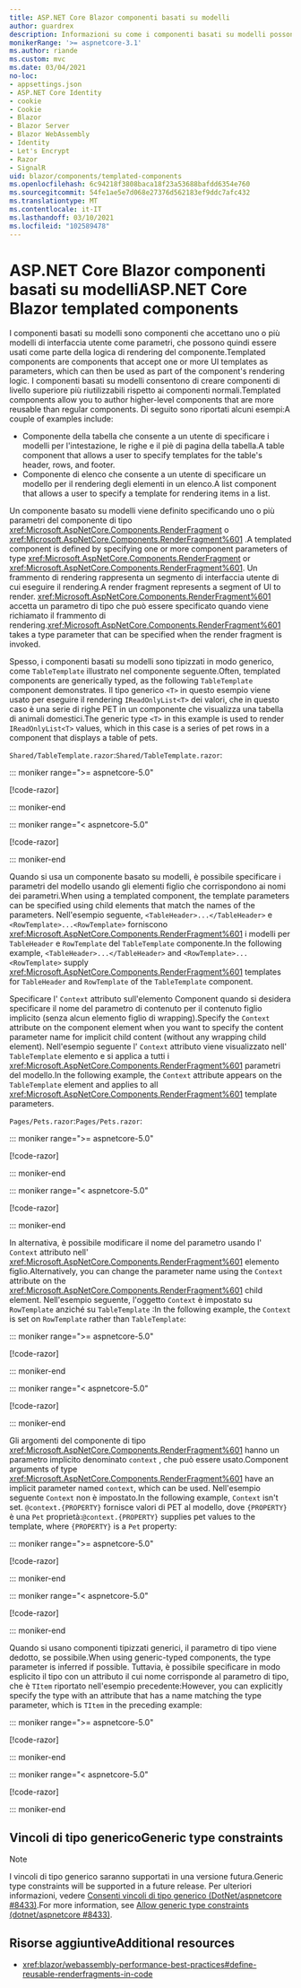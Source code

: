```yaml
---
title: ASP.NET Core Blazor componenti basati su modelli
author: guardrex
description: Informazioni su come i componenti basati su modelli possono accettare uno o più modelli di interfaccia utente come parametri, che possono quindi essere usati come parte della logica di rendering del componente.
monikerRange: '>= aspnetcore-3.1'
ms.author: riande
ms.custom: mvc
ms.date: 03/04/2021
no-loc:
- appsettings.json
- ASP.NET Core Identity
- cookie
- Cookie
- Blazor
- Blazor Server
- Blazor WebAssembly
- Identity
- Let's Encrypt
- Razor
- SignalR
uid: blazor/components/templated-components
ms.openlocfilehash: 6c94218f3808baca18f23a53688bafdd6354e760
ms.sourcegitcommit: 54fe1ae5e7d068e27376d562183ef9ddc7afc432
ms.translationtype: MT
ms.contentlocale: it-IT
ms.lasthandoff: 03/10/2021
ms.locfileid: "102589478"
---
```

# <a name="aspnet-core-blazor-templated-components"></a><span data-ttu-id="5da89-103">ASP.NET Core Blazor componenti basati su modelli</span><span class="sxs-lookup"><span data-stu-id="5da89-103">ASP.NET Core Blazor templated components</span></span>

<span data-ttu-id="5da89-104">I componenti basati su modelli sono componenti che accettano uno o più modelli di interfaccia utente come parametri, che possono quindi essere usati come parte della logica di rendering del componente.</span><span class="sxs-lookup"><span data-stu-id="5da89-104">Templated components are components that accept one or more UI templates as parameters, which can then be used as part of the component's rendering logic.</span></span> <span data-ttu-id="5da89-105">I componenti basati su modelli consentono di creare componenti di livello superiore più riutilizzabili rispetto ai componenti normali.</span><span class="sxs-lookup"><span data-stu-id="5da89-105">Templated components allow you to author higher-level components that are more reusable than regular components.</span></span> <span data-ttu-id="5da89-106">Di seguito sono riportati alcuni esempi:</span><span class="sxs-lookup"><span data-stu-id="5da89-106">A couple of examples include:</span></span>

* <span data-ttu-id="5da89-107">Componente della tabella che consente a un utente di specificare i modelli per l'intestazione, le righe e il piè di pagina della tabella.</span><span class="sxs-lookup"><span data-stu-id="5da89-107">A table component that allows a user to specify templates for the table's header, rows, and footer.</span></span>
* <span data-ttu-id="5da89-108">Componente di elenco che consente a un utente di specificare un modello per il rendering degli elementi in un elenco.</span><span class="sxs-lookup"><span data-stu-id="5da89-108">A list component that allows a user to specify a template for rendering items in a list.</span></span>

<span data-ttu-id="5da89-109">Un componente basato su modelli viene definito specificando uno o più parametri del componente di tipo <xref:Microsoft.AspNetCore.Components.RenderFragment> o <xref:Microsoft.AspNetCore.Components.RenderFragment%601> .</span><span class="sxs-lookup"><span data-stu-id="5da89-109">A templated component is defined by specifying one or more component parameters of type <xref:Microsoft.AspNetCore.Components.RenderFragment> or <xref:Microsoft.AspNetCore.Components.RenderFragment%601>.</span></span> <span data-ttu-id="5da89-110">Un frammento di rendering rappresenta un segmento di interfaccia utente di cui eseguire il rendering.</span><span class="sxs-lookup"><span data-stu-id="5da89-110">A render fragment represents a segment of UI to render.</span></span> <span data-ttu-id="5da89-111"><xref:Microsoft.AspNetCore.Components.RenderFragment%601> accetta un parametro di tipo che può essere specificato quando viene richiamato il frammento di rendering.</span><span class="sxs-lookup"><span data-stu-id="5da89-111"><xref:Microsoft.AspNetCore.Components.RenderFragment%601> takes a type parameter that can be specified when the render fragment is invoked.</span></span>

<span data-ttu-id="5da89-112">Spesso, i componenti basati su modelli sono tipizzati in modo generico, come `TableTemplate` illustrato nel componente seguente.</span><span class="sxs-lookup"><span data-stu-id="5da89-112">Often, templated components are generically typed, as the following `TableTemplate` component demonstrates.</span></span> <span data-ttu-id="5da89-113">Il tipo generico `<T>` in questo esempio viene usato per eseguire il rendering `IReadOnlyList<T>` dei valori, che in questo caso è una serie di righe PET in un componente che visualizza una tabella di animali domestici.</span><span class="sxs-lookup"><span data-stu-id="5da89-113">The generic type `<T>` in this example is used to render `IReadOnlyList<T>` values, which in this case is a series of pet rows in a component that displays a table of pets.</span></span>

<span data-ttu-id="5da89-114">`Shared/TableTemplate.razor`:</span><span class="sxs-lookup"><span data-stu-id="5da89-114">`Shared/TableTemplate.razor`:</span></span>

::: moniker range=">= aspnetcore-5.0"

[!code-razor[](~/blazor/common/samples/5.x/BlazorSample_WebAssembly/Shared/templated-components/TableTemplate.razor)]

::: moniker-end

::: moniker range="< aspnetcore-5.0"

[!code-razor[](~/blazor/common/samples/3.x/BlazorSample_WebAssembly/Shared/templated-components/TableTemplate.razor)]

::: moniker-end

<span data-ttu-id="5da89-115">Quando si usa un componente basato su modelli, è possibile specificare i parametri del modello usando gli elementi figlio che corrispondono ai nomi dei parametri.</span><span class="sxs-lookup"><span data-stu-id="5da89-115">When using a templated component, the template parameters can be specified using child elements that match the names of the parameters.</span></span> <span data-ttu-id="5da89-116">Nell'esempio seguente, `<TableHeader>...</TableHeader>` e `<RowTemplate>...<RowTemplate>` forniscono <xref:Microsoft.AspNetCore.Components.RenderFragment%601> i modelli per `TableHeader` e `RowTemplate` del `TableTemplate` componente.</span><span class="sxs-lookup"><span data-stu-id="5da89-116">In the following example, `<TableHeader>...</TableHeader>` and `<RowTemplate>...<RowTemplate>` supply <xref:Microsoft.AspNetCore.Components.RenderFragment%601> templates for `TableHeader` and `RowTemplate` of the `TableTemplate` component.</span></span>

<span data-ttu-id="5da89-117">Specificare l' `Context` attributo sull'elemento Component quando si desidera specificare il nome del parametro di contenuto per il contenuto figlio implicito (senza alcun elemento figlio di wrapping).</span><span class="sxs-lookup"><span data-stu-id="5da89-117">Specify the `Context` attribute on the component element when you want to specify the content parameter name for implicit child content (without any wrapping child element).</span></span> <span data-ttu-id="5da89-118">Nell'esempio seguente l' `Context` attributo viene visualizzato nell' `TableTemplate` elemento e si applica a tutti i <xref:Microsoft.AspNetCore.Components.RenderFragment%601> parametri del modello.</span><span class="sxs-lookup"><span data-stu-id="5da89-118">In the following example, the `Context` attribute appears on the `TableTemplate` element and applies to all <xref:Microsoft.AspNetCore.Components.RenderFragment%601> template parameters.</span></span>

<span data-ttu-id="5da89-119">`Pages/Pets.razor`:</span><span class="sxs-lookup"><span data-stu-id="5da89-119">`Pages/Pets.razor`:</span></span>

::: moniker range=">= aspnetcore-5.0"

[!code-razor[](~/blazor/common/samples/5.x/BlazorSample_WebAssembly/Pages/templated-components/Pets1.razor)]

::: moniker-end

::: moniker range="< aspnetcore-5.0"

[!code-razor[](~/blazor/common/samples/5.x/BlazorSample_WebAssembly/Pages/templated-components/Pets1.razor)]

::: moniker-end

<span data-ttu-id="5da89-120">In alternativa, è possibile modificare il nome del parametro usando l' `Context` attributo nell' <xref:Microsoft.AspNetCore.Components.RenderFragment%601> elemento figlio.</span><span class="sxs-lookup"><span data-stu-id="5da89-120">Alternatively, you can change the parameter name using the `Context` attribute on the <xref:Microsoft.AspNetCore.Components.RenderFragment%601> child element.</span></span> <span data-ttu-id="5da89-121">Nell'esempio seguente, l'oggetto `Context` è impostato su `RowTemplate` anziché su `TableTemplate` :</span><span class="sxs-lookup"><span data-stu-id="5da89-121">In the following example, the `Context` is set on `RowTemplate` rather than `TableTemplate`:</span></span>

::: moniker range=">= aspnetcore-5.0"

[!code-razor[](~/blazor/common/samples/5.x/BlazorSample_WebAssembly/Pages/templated-components/Pets2.razor?name=snippet&highlight=6)]

::: moniker-end

::: moniker range="< aspnetcore-5.0"

[!code-razor[](~/blazor/common/samples/5.x/BlazorSample_WebAssembly/Pages/templated-components/Pets2.razor?name=snippet&highlight=6)]

::: moniker-end

<span data-ttu-id="5da89-122">Gli argomenti del componente di tipo <xref:Microsoft.AspNetCore.Components.RenderFragment%601> hanno un parametro implicito denominato `context` , che può essere usato.</span><span class="sxs-lookup"><span data-stu-id="5da89-122">Component arguments of type <xref:Microsoft.AspNetCore.Components.RenderFragment%601> have an implicit parameter named `context`, which can be used.</span></span> <span data-ttu-id="5da89-123">Nell'esempio seguente `Context` non è impostato.</span><span class="sxs-lookup"><span data-stu-id="5da89-123">In the following example, `Context` isn't set.</span></span> <span data-ttu-id="5da89-124">`@context.{PROPERTY}` fornisce valori di PET al modello, dove `{PROPERTY}` è una `Pet` proprietà:</span><span class="sxs-lookup"><span data-stu-id="5da89-124">`@context.{PROPERTY}` supplies pet values to the template, where `{PROPERTY}` is a `Pet` property:</span></span>

::: moniker range=">= aspnetcore-5.0"

[!code-razor[](~/blazor/common/samples/5.x/BlazorSample_WebAssembly/Pages/templated-components/Pets3.razor?name=snippet&highlight=7-8)]

::: moniker-end

::: moniker range="< aspnetcore-5.0"

[!code-razor[](~/blazor/common/samples/5.x/BlazorSample_WebAssembly/Pages/templated-components/Pets3.razor?name=snippet&highlight=7-8)]

::: moniker-end

<span data-ttu-id="5da89-125">Quando si usano componenti tipizzati generici, il parametro di tipo viene dedotto, se possibile.</span><span class="sxs-lookup"><span data-stu-id="5da89-125">When using generic-typed components, the type parameter is inferred if possible.</span></span> <span data-ttu-id="5da89-126">Tuttavia, è possibile specificare in modo esplicito il tipo con un attributo il cui nome corrisponde al parametro di tipo, che è `TItem` riportato nell'esempio precedente:</span><span class="sxs-lookup"><span data-stu-id="5da89-126">However, you can explicitly specify the type with an attribute that has a name matching the type parameter, which is `TItem` in the preceding example:</span></span>

::: moniker range=">= aspnetcore-5.0"

[!code-razor[](~/blazor/common/samples/5.x/BlazorSample_WebAssembly/Pages/templated-components/Pets4.razor?name=snippet&highlight=1)]

::: moniker-end

::: moniker range="< aspnetcore-5.0"

[!code-razor[](~/blazor/common/samples/5.x/BlazorSample_WebAssembly/Pages/templated-components/Pets4.razor?name=snippet&highlight=1)]

::: moniker-end

## <a name="generic-type-constraints"></a><span data-ttu-id="5da89-127">Vincoli di tipo generico</span><span class="sxs-lookup"><span data-stu-id="5da89-127">Generic type constraints</span></span>

> [!NOTE]
> <span data-ttu-id="5da89-128">I vincoli di tipo generico saranno supportati in una versione futura.</span><span class="sxs-lookup"><span data-stu-id="5da89-128">Generic type constraints will be supported in a future release.</span></span> <span data-ttu-id="5da89-129">Per ulteriori informazioni, vedere [Consenti vincoli di tipo generico (DotNet/aspnetcore #8433)](https://github.com/dotnet/aspnetcore/issues/8433).</span><span class="sxs-lookup"><span data-stu-id="5da89-129">For more information, see [Allow generic type constraints (dotnet/aspnetcore #8433)](https://github.com/dotnet/aspnetcore/issues/8433).</span></span>

## <a name="additional-resources"></a><span data-ttu-id="5da89-130">Risorse aggiuntive</span><span class="sxs-lookup"><span data-stu-id="5da89-130">Additional resources</span></span>

* <xref:blazor/webassembly-performance-best-practices#define-reusable-renderfragments-in-code>
